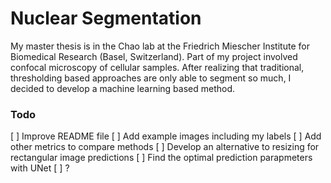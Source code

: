 # Nuclear Segmentation

My master thesis is in the Chao lab at the Friedrich Miescher Institute for Biomedical Research (Basel, Switzerland). Part of my project involved confocal microscopy of cellular samples. After realizing that traditional, thresholding based approaches are only able to segment so much, I decided to develop a machine learning based method.

### Todo
[ ] Improve README file
[ ] Add example images including my labels
[ ] Add other metrics to compare methods
[ ] Develop an alternative to resizing for rectangular image predictions
[ ] Find the optimal prediction parapmeters with UNet
[ ] ?
